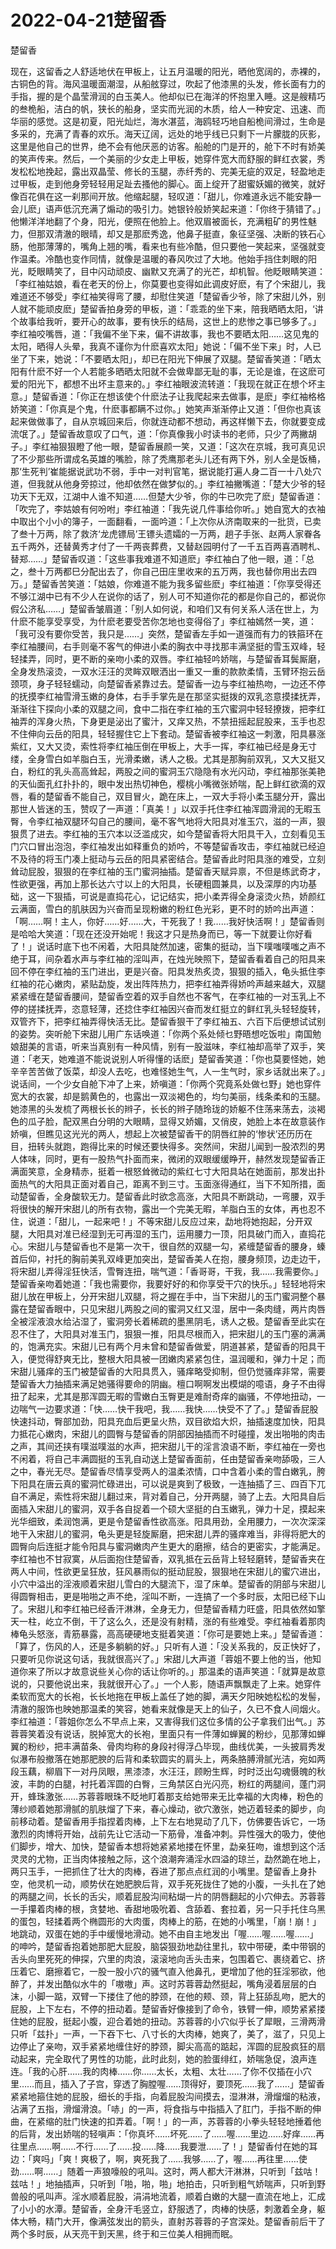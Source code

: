 # 2022-04-21楚留香



楚留香



现在，这留香之人舒适地伏在甲板上，让五月温暖的阳光，晒他宽阔的，赤裸的，古铜色的背。海风温暖面潮湿，从船舷穿过，吹起了他漆黑的头发，修长面有力的手指，握的是个晶莹滑润的白玉美人。他却似已在海洋的怀抱里入睡。这是艘精巧的叁桅船，洁白的帆，狭长的船身，坚实而光润的木质，给人一种安定、迅速、而华丽的感觉。这是初夏，阳光灿烂，海水湛蓝，海鸥轻巧地自船桅间滑过，生命是多采的，充满了青春的欢乐。海天辽阔，远处的地乎线已只剩下一片朦胧的灰影，这里是他自己的世界，绝不会有他厌恶的访客。船舱的门是开的，舱下不时有娇美的笑声传来。然后，一个美丽的少女走上甲板，她穿件宽大而舒服的鲜红衣裳，秀发松松地挽起，露出双晶莹、修长的玉腿，赤纤秀的、完美无疵的双足，轻盈地走过甲板，走到他身旁轻轻用足趾去搔他的脚心。面上绽开了甜蜜妖媚的微笑，就好像百花俱在这一刹那间开放。他缩起腿，轻叹道：「甜儿，你难道永远不能安静一会儿麽」语声低沉充满了煽动的吸引力。她银铃般娇笑起来道：「你终于猜错了。」他懒洋洋地翻了个身，阳光，便照在他脸上。他双眉被面长，充满粗矿的男性魅力，但那双清澈的眼晴，却又是那麽秀逸，他鼻子挺直，象征坚强、决断的铁石心肠，他那薄薄的，嘴角上翘的嘴，看来也有些冷酷，但只要他一笑起来，坚强就变作温柔。冷酷也变作同情，就像是温暖的春风吹过了大地。他始手挡住刺眼的阳光，眨眼睛笑了，目中闪动顽皮、幽默又充满了的光芒，却机智。他眨眼睛笑道：「李红袖姑娘，看在老天的份上，你莫要也变得如此调皮好麽，有了个宋甜儿，我难道还不够受」李红袖笑得弯了腰，却慰住笑道「楚留香少爷，除了宋甜儿外，别人就不能顽皮麽」楚留香拍身旁的甲板，道：「乖乖的坐下来，陪我晒晒太阳，‘讲个故事给我听，要开心的故事，要有快乐的结局，这世上的悲惨之事已够多了。」李红袖咬嘴唇，道：「我偏不坐下来，偏不讲故事，我也不要晒太阳……这见鬼的太阳，晒得人头晕，我真不谨你为什麽喜欢太阳」她说：「偏不坐下来」时，人已坐了下来，她说：「不要晒太阳」，却已在阳光下伸展了双腿。楚留香笑道：「晒太阳有什麽不好一个人若能多晒晒太阳就不会做卑鄙无耻的事，无论是谁，在这麽可爱的阳光下，都想不出坏主意来的。」李红袖眼波流转道：「我现在就正在想个坏主意。」楚留香道：「你正在想该使个什麽法子让我爬起来去做事，是麽」李红袖格格娇笑道：「你真是个鬼，什麽事都瞒不过你。」她笑声渐渐停止又道：「但你也真该起来做做事了，自从京城回来后，你就连动都不想动，再这样懒下去，你就要变成流氓了。」楚留香故意叹了口气，道：「你真像我小时读书的老师，只少了两撇胡子。」李红袖狠狠瞪了他一眼，楚留香展颜一笑，又道：「这次在京城，我可真见识了不少那些所谓成名英雄的嘴脸，除了秃鹰那老头儿还有两下外，别人全是饭桶，那‘生死判’崔能据说武功不弱，手中一对判官笔，据说能打遍人身二百一十八处穴道，但我就从他身旁掠过，他却依然在做梦似的。」李红袖撇嘴道：「楚大少爷的轻功天下无双，江湖中人谁不知道……但楚大少爷，你的牛已吹完了麽」楚留香道：「吹完了，李姑娘有何吩咐」李红袖道：「我先说几件事给你听。」她自宽大的衣袖中取出个小小的簿子，一面翻看，一面吟道：「上次你从济南取来的一批货，已卖了叁十万两，除了救济‘龙虎镖局’王镖头遗孀的一万两，趟子手张、赵两人家眷各五千两外，还替黄秀才付了一千两丧葬费，又替赵园明付了一千五百两喜酒聘札、替郑……」楚留香叹道：「这些事我难道不知道麽」李红袖白了他一眼，道：「总之，叁十万两都巳分配出去了，你自己田庄里收来的五万两，我也替你用出去四万。」楚留香苦笑道：「姑娘，你难道不能为我多留些麽」李红袖道：「你享受得还不够江湖中已有不少人在说你的话了，别人可不知道你花的都是你自己的，都说你假公济私……」楚留香皱眉道：「别人如何说，和咱们又有何关系人活在世上，为什麽不能享受享受，为什麽老要受苦你怎地也变得俗了」李红袖嫣然一笑，道：「我可没有要你受苦，我只是……」突然，楚留香左手如一道强而有力的铁箍环在李红袖腰间，右手则毫不客气的伸进小柔的胸衣中寻找那丰满坚挺的雪玉双峰，轻轻揉弄，同时，更不断的亲吻小柔的双唇。李红袖轻吟娇喘，与楚留香耳鬓厮磨，全身发热滚烫，一双水汪汪的灵眸双眼洒出一重又一重的款款柔情，玉臂环抱云岳颈项，身子轻轻蠕动，向楚留香紧靠过去。楚留香一边与李红袖热吻，一边还不停的抚摸李红袖雪滑玉嫩的身体，右手手掌先是在那坚实挺拨的双乳恣意摸揉抚弄，渐渐往下探向小柔的双腿之间，食中二指在李红袖的玉穴蜜洞中轻轻撩拨，把李红袖弄的浑身火热，下身更是泌出了蜜汁，又痒又热，不禁扭摇起屁股来，玉手也忍不住伸向云岳的阳具，轻轻握住它上下套动。楚留香被李红袖这一刺激，阳具暴涨紫红，又大又烫，索性将李红袖压倒在甲板上，大手一挥，李红袖已经是身无寸缕，全身雪白如羊脂白玉，光滑柔嫩，诱人之极。尤其是那胸前双乳，又大又挺又白，粉红的乳头高高耸起，两股之间的蜜洞玉穴隐隐有水光闪动，李红袖那张美艳的天仙面孔红扑扑的，眼中发出热切神色，樱桃小嘴微张娇喘，配上鲜红欲滴的双唇，看的楚留香不能自己，双目冒火，跪在床上，一双大手将小柔玉腿分开，露出那世人皆迷的玉，赞叹了一声道：「真美！」以双手托住李红袖浑圆滑润的无暇玉臀，令李红袖双腿环勾自己的腰间，毫不客气地将大阳具对准玉穴，滋的一声，狠狠贯了进去。李红袖的玉穴本以泛滥成灾，如今楚留香将大阳具干入，立刻看见玉门穴口冒出泡泡，李红袖发出如释重负的娇吟，不等楚留香攻击，李红袖就已经迫不及待的将玉门凑上挺动与云岳的阳具紧密结合。楚留香此时阳具涨的难受，立刻耸动屁股，狠狠的在李红袖的玉门蜜洞抽插。楚留香天赋异禀，不但是练武奇才，性欲更强，再加上那长达六寸以上的大阳具，长硬粗圆兼具，以及深厚的内功基础，这一下狠插，可说是直捣花心，记记结实，把小柔弄得全身滚烫火热，娇颜红云满面，雪白的肌肤因为兴奋而呈现粉嫩的粉红色光彩，更不时的娇吟出声道：「啊……啊！主人，你好……好……大，干死我了！我……我好快活啊！」楚留香则是哈哈大笑道：「现在还没开始呢！我这才只是热身而已，等一下就要让你好看了！」说话时底下也不闲着，大阳具陡然加速，密集的挺动，当下噗嗤噗嗤之声不绝于耳，间杂着水声与李红袖的淫叫声，在烛光映照下，楚留香看着自己的阳具来回不停在李红袖的玉门进出，更是兴奋。阳具发热炙烫，狠狠的插入，龟头抵住李红袖的花心嫩肉，紧贴勐旋，发出阵阵热力，把李红袖弄得娇吟声越来越大，双腿紧紧缠在楚留香腰间，楚留香空着的双手自然也不客气，在李红袖的一对玉乳上不停的搓揉抚弄，恣意轻薄，还捻住李红袖因兴奋而发红挺立的鲜红乳头轻轻旋转，双管齐下，把李红袖弄得快活无比。楚留香狠干了李红袖五、六百下后便想试试别的姿势。突听舱下宋甜儿用广东话唤道：「你两个系处倾乜野晤想吃饭啦」南国勉娘甜美的言语，听来当真别有一种风情，别有一股滋味，李红袖却高举了双手，笑道：「老天，她难道不能说说别人听得懂的话麽」楚留香笑道：「你也莫要怪她，她辛辛苦苦做了饭菜，却没人去吃，也难怪她生气，人一生气时，家乡话就出来了。」说话间，一个少女自舱下冲了上来，娇嗔道：「你两个究竟系处做乜野」她也穿件宽大的衣裳，却是鹅黄色的，也露出一双淡褐色的，均匀美丽，线条柔和的玉腿。她漆黑的头发梳了两根长长的辫子，长长的辫子随玲珑的娇躯不住荡来荡去，淡褐色的瓜子脸，配双黑白分明的大眼睛，显得又娇媚，又俏皮，她脸上本在故意装作娇嗔，但瞧见这光光的两人，想起上次被楚留香干的阴唇红肿的‘惨状’还历历在目，扭转头就跑，跑得比来的时候还要快得多。突然间，宋甜儿闻到一股浓烈的男人体味，同时，更有一股热气扑面而来，微闭的双眼缓缓睁开，赫然发现楚留香正满面笑意，全身精赤，挺着一根怒耸微动的紫红七寸大阳具站在她面前，那发出扑面热气的大阳具正面对着自己，距离不到三寸。玉面涨得通红，当下不知所措，面动楚留香，全身酸软无力。楚留香此时欲念高涨，大阳具不断跳动，一弯腰，双手将很快的解开宋甜儿的所有衣物，露出一个完美无暇，羊脂白玉的女体，再也忍不住，说道：「甜儿，一起来吧！」不等宋甜儿反应过来，勐地将她抱起，分开双腿，大阳具对准已经湿到无可再湿的玉门，运用腰力一顶，阳具破门而入，直捣花心。宋甜儿与楚留香也不是第一次干，很自然的双腿一勾，紧缠楚留香的腰身，螓首后仰，衬托的胸前美乳双峰更加突出，楚留香美人在抱，腰身频顶，边走边干，将宋甜儿弄得淫狂快活，雪臀连扭，喘气道：「香哥哥，干我，我……我需要你。」楚留香亲吻着她道：「我也需要你，我要好好的和你享受干穴的快乐。」轻轻地将宋甜儿放在甲板上，分开宋甜儿双腿，将之握在手中，当下宋甜儿的玉门蜜洞整个暴露在楚留香眼中，只见宋甜儿两股之间的蜜洞又红又湿，居中一条肉缝，两片肉唇全被淫液浪水给沾湿了，蜜洞旁长着稀疏的墨黑阴毛，诱人之极。楚留香至此实在忍不住了，大阳具对准玉门，狠狠一推，阳具尽根而入，把宋甜儿的玉门塞的满满的，饱满充实。宋甜儿已有两个月未曾和楚留香做爱，阴道甚紧，楚留香的阳具干入，便觉得舒爽无比，整根大阳具被一团嫩肉紧紧包住，温润暖和，弹力十足；而宋甜儿骚痒的玉门被楚留香的大阳具贯入，骚痒略受抑制，但仍觉骚痒非常，需要楚留香大力抽插来满足她骚得要命的阴幽。檀口啊啊发出模煳的噫语，身子不由得扭了起来，尤其是那浑圆无暇的雪嫩白玉臀更是难耐奇痒的幽骚，不停地扭动，一边喘气一边要求道：「快……快干我吧，我……我快……快受不了了。」楚留香屁股快速抖动，臀部加劲，阳具充血后更呈火热，双目欲焰大炽，抽插速度加快，阳具力抵花心嫩肉，宋甜儿的圆臀与楚留香的阴部因抽插而不时碰撞，发出啪啪的肉击之声，其间还挟有噗滋噗滋的水声，把宋甜儿干的淫言浪语不断，李红袖在一旁也不闲着，将自己丰满圆挺的玉乳自动送上楚留香面前，任由楚留香亲吻舔吸，三人之中，春光无尽。楚留香尽情享受两人的温柔浓情，口中含着小柔的雪白嫩乳，胯下阳具在唐云真的蜜洞忙碌进出，可以说是爽到了极致，一连抽插了三、四百下兀自不满足，索性将宋甜儿翻过来，背对着自己，分开两腿，骑了上去。大阳具自后面插入宋甜儿的蜜洞，双手各自捉着一个硕大坚挺的白玉嫩乳，弹力十足，摸起来光华细致，柔润饱满，更是令楚留香性欲高涨。阳具用劲，全用腰力，一次次深深地干入宋甜儿的蜜洞，龟头更是轻旋厮磨，把宋甜儿弄的骚痒难当，非得将肥大的圆臀向后连挺才能令阳具与蜜洞嫩肉产生更大的磨擦，结合的更密实，才能满足。李红袖也不甘寂寞，从后面抱住楚留香，双乳抵在云岳背上轻轻磨转，楚留香夹在两人中间，性欲更呈狂放，狂风暴雨似的挺动屁股，狠狠地在宋甜儿的蜜穴进出，小穴中溢出的淫液顺着宋甜儿雪白的大腿流下，湿了床单。楚留香的阴部与宋甜儿得圆臀相击，更是啪啪之声不绝，淫叫不断，一连搞了一个多时辰，太阳已经下山了。宋甜儿和李红袖已经香汗淋淋，全身无力，但楚留香精力旺盛，阳具依然如擎天一柱，屹立不倒，干了这么久，还是没有射精，涨的有些难受。李红袖看着那肉棒龟头怒涨，青筋暴露，高高硬硬地支挺着笑道：「你可是要她上来。」楚留香道：「算了，伤风的人，还是多躺躺的好。」只听有人道：「没关系我的，反正快好了，只要听见你说这句话，我就很高兴了。」宋甜儿大声道「蓉姐不要上他的当，他知道你来了所以才故意说些关心你的话让你听的。」那温柔的语声笑道：「就算是故意说的，只要他说出来，我就很开心了。」一个人影，随语声飘飘走了上来。她穿件柔软而宽大的长袍，长长地拖在甲板上盖任了她的脚，满天夕阳映她松松的发髻，清澈的服饰也映她那温柔的笑容，她看来就像是天上的仙子，久已不食人间烟火。李红袖道：「蓉姐你怎么不早点上来，又害得我们这位多情的公子拿我们出气。」苏蓉蓉笑着没有说话，脱掉宽大的长袍，里面只有一件薄如蝉翼的粉纱，见那薄如蝉翼的粉纱，把丰满苗条、骨肉均称的身段衬得浮凸毕现，曲线优美，一头披肩秀发似瀑布般撤落在她那肥腴的后背和柔软圆实的肩头上，两条胳膊滑腻光洁，宛如两段玉藕，柳眉下一对丹凤眼，黑漆漆，水汪汪，顾盼生辉，时时泛出勾魂慑魄的秋波，丰韵的白腿，衬托着浑圆的白臀，三角禁区白光闪亮，粉红的两腿间，蓬门洞开，蜂珠激张……苏蓉蓉眼珠不眨地盯着那支给她带来无比幸福的大肉棒，粉色的薄纱顺着她那滑腻的肌肤熘了下来，春心燥动，欲穴激张，她迈着轻柔的脚步，向前移动着。楚留香用手指捏着肉棒，上下左右地晃动了几下，仿佛要告诉它，一场激烈的肉博将开始，战前先让它活动一下筋骨，准备冲刺。异性强大的吸力，使他们脚步，增大、加快，楚留香本想将她紧紧地搂在怀里，勐亲狂吻，谁想到这个活灵灵的尤物，正当肉体接触之际，这个浪潮奔涌淫水四溢的琼兰，勐然跪在地上，两只玉手，一把抓住了壮大的肉棒，吞进了那点点红润的小嘴里。楚留香上身扑空，他灵机一动，顺势伏在她肥腴后背，双手死死拢住了她的小腹，一头扎在了她的两腿之间，长长的舌尖，顺着屁股沟间粘煳一片的阴唇翻起的小穴伸去。苏蓉蓉一手攥着肉棒的根，贪婪地、香甜地吸吮着、含舔着、套拉着，另一只手托住乌黑的蛋包，轻揉着两个椭圆形的大肉蛋，肉棒上的筋，在她的小嘴里，「崩！崩！」地跳动，双蛋在她的手中缓慢地滑动。她不由自主地发出「喔……喔……喔……」的呻吟，楚留香抱着她那肥大屁股，脑袋狠劲地勐往里扎，软中带硬，柔中带钢的舌头向里死死的伸探，穴里的肉浪，滚滚地向舌头击来，包围着它、裹绕着它、挤压着它、磨擦着它，一股一股小穴的骚气直入他鼻孔，更增加了他的狂淫邪欲，他醉了，并发出酷似水牛的「嗷嗷」声。这时苏蓉蓉勐然挺起，嘴角浸着层层的白沫，小脚一踮，双臂一下搂住了他的脖颈，在他的颊、颈，背上狂舔乱吻，肥大的屁股，上下左右，不停的扭动着。楚留香好像接到了命令，铁臂一伸，顺势紧紧搂住她的屁股，挺起小腹，迎合着她的扭动。苏蓉蓉的小穴似乎长了犀眼，三滑两滑只听「兹扑」一声，一下吞下七、八寸长的大肉棒，她爽了，美了，滋了，只见上边停止了亲吻，双手紧紧地缠住好的脖颈，脚尖高高的踮起，浑圆的屁股疯狂的扇动起来，完全取代了男性的功能，此时此刻，她的脸蛋绯红，娇喘急促，浪声连连。「我的心肝……我的肉棒……你……太长，太粗、太壮……了你不仅插在小穴里……而且，插入了子宫，穿透了胸膛喔……顶得好，要顶死……我了……」楚留香紧紧地箍住她的屁股，细长的手指，向着屁股沟间摸去，湿淋淋，滑熘熘的粘液，沾满了五指，滑熘滑浪。「哧」的一声，将食指与中指插入了肛门，手指不断的伸曲，在紧缩的肚门快速的扣弄着。「啊！」的一声，苏蓉蓉的小拳头轻轻地捶着他的后背，发出娇喘的轻嗔声：「你真坏……坏死……了……喔……里边……好痒……再往里点……啊……不行……了……投……降……我要泄……了！」楚留香付在她的耳边：「爽吗」「爽！爽极了，啊，爽死我了……我够……了，喔……再往里……使劲……啊……」随着一声狼嚎般的吼叫。这时，两人都大汗淋淋，只听到「兹咕！兹咕！」地抽插声，只听到「啪，啪，啪」地拍击，只听到粗气娇喘声，只听到野兽般的吼叫声。淫水顺着屁股，涓涓地流着，顺着白嫩的大腿一直流在地上，汇成了小小的水潭。楚留香，全身汗毛竖立，舒服透了，肉棒的快感，刺激着全身，躯体大畅，精门大开，像满弦发出的箭头，直射苏蓉蓉的子宫深处。楚留香前后干了两个多时辰，从天亮干到天黑，终于和三位美人相拥而眠。


